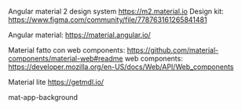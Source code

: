 Angular material 2 design system
https://m2.material.io
Design kit:
https://www.figma.com/community/file/778763161265841481

Angular material:
https://material.angular.io/

Material fatto con web components:
https://github.com/material-components/material-web#readme
web components:
https://developer.mozilla.org/en-US/docs/Web/API/Web_components

Material lite
https://getmdl.io/



mat-app-background